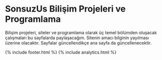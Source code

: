 # SonsuzUs Bilişim Projeleri ve Programlama

Bilişim projeleri, siteler ve programlama olarak üç temel bölümden oluşacak çalışmaları bu sayfalarda paylaşacağım. Sitenin amacı bilginin yayılması üzerine olacaktır. Sayfalar güncellendikçe ana sayfa da güncellenecektir.


{% include footer.html %}
{% include analytics.html %}
